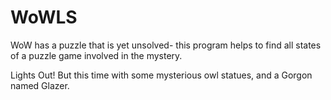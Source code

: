 # WoWLS
WoW has a puzzle that is yet unsolved- this program helps to find all states of a puzzle game involved in the mystery.

Lights Out! But this time with some mysterious owl statues, and a Gorgon named Glazer.
